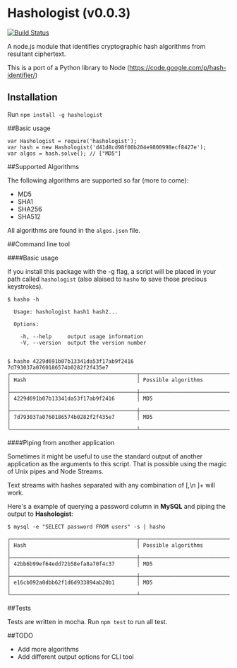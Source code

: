 Hashologist (v0.0.3) 
===========
[![Build Status](https://travis-ci.org/mtharrison/hashologist.svg?branch=master)](https://travis-ci.org/mtharrison/hashologist)

A node.js module that identifies cryptographic hash algorithms from resultant ciphertext.

This is a port of a Python library to Node (https://code.google.com/p/hash-identifier/)

## Installation

Run `npm install -g hashologist`

##Basic usage

	var Hashologist = require('hashologist');
	var hash = new Hashologist('d41d8cd98f00b204e9800998ecf8427e');
	var algos = hash.solve(); // ["MD5"]
	
##Supported Algorithms

The following algorithms are supported so far (more to come):

- MD5
- SHA1
- SHA256
- SHA512

All algorithms are found in the `algos.json` file.

##Command line tool

####Basic usage

If you install this package with the -g flag, a script will be placed in your path called `hashologist` (also alaised to `hasho` to save those precious keystrokes).

	$ hasho -h
	
	  Usage: hashologist hash1 hash2...
	
	  Options:
	
	    -h, --help     output usage information
	    -V, --version  output the version number
		
	
	$ hasho 4229d691b07b13341da53f17ab9f2416 7d793037a0760186574b0282f2f435e7
	┌────────────────────────────────────────┬──────────────────────────────┐
	│ Hash                                   │ Possible algorithms          │
	├────────────────────────────────────────┼──────────────────────────────┤
	│ 4229d691b07b13341da53f17ab9f2416       │ MD5                          │
	├────────────────────────────────────────┼──────────────────────────────┤
	│ 7d793037a0760186574b0282f2f435e7       │ MD5                          │
	└────────────────────────────────────────┴──────────────────────────────┘
	
####Piping from another application

Sometimes it might be useful to use the standard output of another application as the arguments to this script. That is possible using the magic of Unix pipes and Node Streams.

Text streams with hashes separated with any combination of [,\n ]+ will work.

Here's a example of querying a password column in **MySQL** and piping the output to **Hashologist**:

    $ mysql -e "SELECT password FROM users" -s | hasho
    
	┌────────────────────────────────────────┬──────────────────────────────┐
	│ Hash                                   │ Possible algorithms          │
	├────────────────────────────────────────┼──────────────────────────────┤
	│ 42bb6b99ef64edd72b58efa8a70f4c37       │ MD5                          │
	├────────────────────────────────────────┼──────────────────────────────┤
	│ e16cb092a0dbb62f1d6d933894ab20b1       │ MD5                          │
	└────────────────────────────────────────┴──────────────────────────────┘
		
##Tests

Tests are written in mocha. Run `npm test` to run all test.
	
##TODO 

- Add more algorithms
- Add different output options for CLI tool
